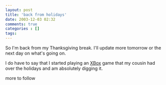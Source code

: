 ```yaml
---
layout: post
title: 'back from holidays'
date: 2003-12-03 02:32
comments: true
categories : []
tags:
---
```

So I'm back from my Thanksgiving break. I'll update more tomorrow or the next day on what's going on.

I do have to say that I started playing an <a href="http://www.easports.com/games/tigerwoods2004/home.jsp">XBox</a> game that my cousin had over the holidays and am absolutely digging it.

more to follow

